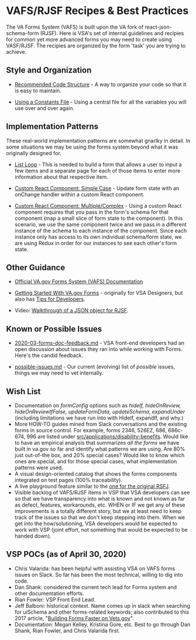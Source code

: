 # VAFS/RJSF Recipes & Best Practices

The VA Forms System (VAFS) is built upon the VA fork of react-json-schema-form (RJSF). Here is VSA's set of internal guidelines and recipies for common yet more advanced forms you may need to create using VASF/RJSF. The recipies are organized by the form 'task' you are trying to achieve. 

## Style and Organization

- [Recommended Code Structure](./code_structure.md) - A way to organize your code so that it is easy to maintain.

- [Using a Constants File](./constants.md) - Using a central file for all the variables you will use over and over again.


## Implementation Patterns
These real-world implementation patterns are somewhat gnarlky in detail. In some situations we may be using the forms system beyond what it was originally designed for.

- [List Loop](./list_loop.md) - This is needed to build a form that allows a user to input a few items and a separate page for each of those items to enter more information about that respective item.

- [Custom React Component: Simple Case](./custom_component_simple.md) - Update form state with an onChange handler within a custom React component.

- [Custom React Component: Multiple/Complex](./custom_component_multiple.md) - Using a custom React component requires that you pass in the form's schema for that component (map a small slice of form state to the component). In this scenario, we use the same component twice and we pass in a different instance of the schema to each instance of the component. Since each instance only has access to its own individual schema/form state, we are using Redux in order for our instances to see each other's form state.

## Other Guidance

- [Official VA.gov Forms System (VAFS) Documentation](https://department-of-veterans-affairs.github.io/veteran-facing-services-tools/forms/)

- [Getting Started With VA.gov Forms](https://github.com/department-of-veterans-affairs/va.gov-team/blob/master/teams/vsa/design/getting-started-with-va.gov-forms.md) - originally for VSA Designers, but also has [Tips for Developers](https://github.com/department-of-veterans-affairs/va.gov-team/blob/master/teams/vsa/design/getting-started-with-va.gov-forms.md#developers).

- Video: [Walkthrough of a JSON object for RJSF](https://github.com/department-of-veterans-affairs/va.gov-team/blob/master/teams/vsa/design/va-forms-informal-for-designers.mp4).


## Known or Possible Issues

- [2020-03-forms-doc-feedback.md](./2020-03-forms-doc-feedback.md) - VSA front-end developers had an open discussion about issues they ran into while working with Forms. Here's the candid feedback. 
  
- [possible-issues.md](./possible-issues.md) - Our current (evolving) list of *possible* issues, things we may need to vet internally.

## Wish List
- Documentation on *formConfig* options such as *hideIf, hideOnReview, hideOnReviewIfFalse, updateFormData, updateSchema, expandUnder* (including limitations we have run into with HideIf, expandIf, and why.)
- More HOW-TO guides mined from Slack conversations and the existing forms in source control. For example, forms 2346, 526EZ, 686, 686c-674, 996 are listed under [src/applications/disability-benefits](https://github.com/department-of-veterans-affairs/vets-website/tree/master/src/applications/disability-benefits). Would like to have an empirical analysis that summarizes *all the forms* we have built in va.<span/>gov so far and identify what patterns we are using. Are 80% just out-of-the box, and 20% special cases? Would like to know which ones are special, and for those special cases, what implementation patterns were used.
- A visual design-oriented catalog that shows the forms components integrated on test pages (100% traceability).
- A live playground feature similar to the [one for the original RSFJ](https://rjsf-team.github.io/react-jsonschema-form/).
- Visible backlog of VAFS/RJSF items in VSP that VSA developers can see so that we have transparency into what is known and not known as far as defect, features, workarounds, etc. WHEN or IF we get any of these improvements is a totally different story, but we at least need to keep track of the issues so that we don't keep stepping into them. When we get into the how/solutioning, VSA developers would be expected to work with VSP (joint effort, not something that would be expected to be handed down).

## VSP POCs (as of April 30, 2020)

- Chris Valarida: has been helpful with assisting VSA on VAFS forms issues on Slack. So far has been the most technical, willing to dig into code.
- Dan Shank: considered the current tech lead for Forms system and other documentation efforts.
- Rian Fowler: VSP Front End Lead.
- Jeff Balboni: historical context. Name comes up in slack when searching for uiSchema and other forms-related keywords; also contributed to this 2017 article, "[Building Forms Faster on Vets.gov](https://medium.com/the-u-s-digital-service/building-forms-faster-on-vets-gov-d8619f4e9db)".
- Documentation: Megan Kelley, Kristina Gore, etc. Best to go through Dan Shank, Rian Fowler, and Chris Valarida first.

